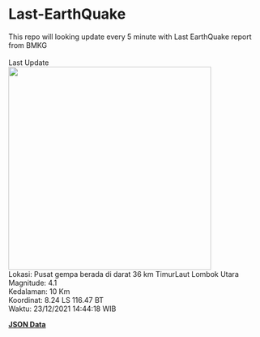 # Last-EarthQuake
This repo will looking update every 5 minute with Last EarthQuake report from BMKG
<br>
<br>
Last Update
<br>
<img src="https://ews.bmkg.go.id/TEWS/data/20211223144418.mmi.jpg" width="400"/>
<br>
Lokasi: Pusat gempa berada di darat 36 km TimurLaut Lombok Utara <br>
Magnitude: 4.1 <br>
Kedalaman: 10 Km <br>
Koordinat: 8.24 LS 116.47 BT <br>
Waktu: 23/12/2021 14:44:18 WIB <br>

<a href="./data/data.json">**JSON Data**</a>
